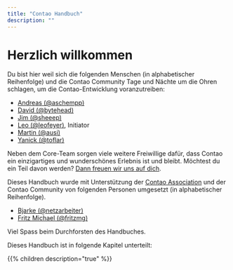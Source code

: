 ```yaml
---
title: "Contao Handbuch"
description: ""
---
```


# Herzlich willkommen

Du bist hier weil sich die folgenden Menschen (in alphabetischer Reihenfolge) und die Contao Community Tage und Nächte 
um die Ohren schlagen, um die Contao-Entwicklung voranzutreiben:

- [Andreas (@aschempp)](https://github.com/aschempp)
- [David (@bytehead)](https://github.com/bytehead)
- [Jim (@sheeep)](https://github.com/sheeep)
- [Leo (@leofeyer)](https://github.com/leofeyer), Initiator
- [Martin (@ausi)](https://github.com/ausi)
- [Yanick (@toflar)](https://github.com/toflar)

Neben dem Core-Team sorgen viele weitere Freiwillige dafür, dass Contao ein einzigartiges und wunderschönes Erlebnis 
ist und bleibt. Möchtest du ein Teil davon werden? [Dann freuen wir uns auf dich](https://contao.org/de/volunteers-pool.html).

Dieses Handbuch wurde mit Unterstützung der [Contao Association](https://association.contao.org/) und der Contao 
Community von folgenden Personen umgesetzt (in alphabetischer Reihenfolge).

- [Bjarke (@netzarbeiter)](https://github.com/netzarbeiter)
- [Fritz Michael (@fritzmg)](https://github.com/fritzmg)

Viel Spass beim Durchforsten des Handbuches.

Dieses Handbuch ist in folgende Kapitel unterteilt:

{{% children description="true" %}}